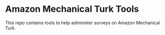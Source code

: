 Amazon Mechanical Turk Tools
===

This repo contains tools to help administer surveys on Amazon Mechanical Turk.